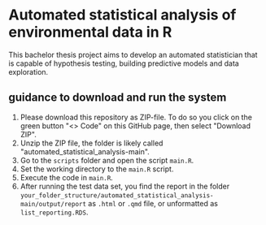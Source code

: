 # Automated statistical analysis of environmental data in R

This bachelor thesis project aims to develop an automated statistician that is capable of hypothesis testing, building predictive models and data exploration.

## guidance to download and run the system

1.  Please download this repository as ZIP-file. To do so you click on the green button "\<\> Code" on this GitHub page, then select "Download ZIP".
2.  Unzip the ZIP file, the folder is likely called "automated_statistical_analysis-main".
3.  Go to the `scripts` folder and open the script `main.R`.
4.  Set the working directory to the `main.R` script.
5.  Execute the code in `main.R`.
6.  After running the test data set, you find the report in the folder `your_folder_structure/automated_statistical_analysis-main/output/report` as `.html` or `.qmd` file, or unformatted as `list_reporting.RDS`.


